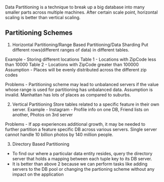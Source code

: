Data Partitioning is a technique to break up a big database into many smaller parts across multiple machines.
After certain scale point, horizontal scaling is better than vertical scaling.

## Partitioning Schemes

1. Horizontal Partitioning/Range Based Partitioning/Data Sharding
Put different rows(different ranges of data) in different tables.

Example - Storing different locations
Table 1 - Locations with ZipCode less than 10000
Table 2 - Locations with ZipCode greater than 100000
Assumption - Places will be evenly distributed across the different zip codes

Problems - Partitioning scheme may lead to unbalanced servers if the value whose range is used for partitioning has unbalanced data. Assumption is invalid. Manhattan has lots of places as compared to suburbs.

2. Vertical Partitioning
Store tables related to a specific feature in their own server.
Example - Instagram - Profile info on one DB, Friend lists on another, Photos on 3rd server

Problems - If app experiences additional growth, it may be needed to further partition a feature specific DB across various servers. Single server cannot handle 10 billion photos by 140 million people.

3. Directory Based Partitioning
* To find our where a particular data entity resides, query the directory server that holds a mapping between each tuple key to its DB server. 
* It is better than above 2 because we can perform tasks like adding servers to the DB pool or changing the partioning scheme without any impact on the application






